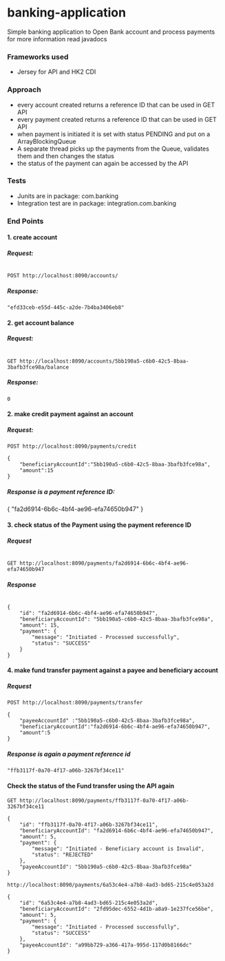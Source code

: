 # banking-application
Simple banking application to Open Bank account and process payments for more information read javadocs

### Frameworks used
- Jersey for API and HK2 CDI

### Approach
- every account created returns a reference ID that can be used in GET API
- every payment created returns a reference ID that can be used in GET API
- when payment is initiated it is set with status PENDING and put on a ArrayBlockingQueue
- A separate thread picks up the payments from the Queue, validates them and then changes the status
- the status of the payment can again be accessed by the API

### Tests
- Junits are in package: com.banking
- Integration test are in package: integration.com.banking

### End Points

#### 1. create account

##### Request:
```text

POST http://localhost:8090/accounts/

```
##### Response:

```text
"efd33ceb-e55d-445c-a2de-7b4ba3406eb8"
```

#### 2. get account balance

##### Request:
```text

GET http://localhost:8090/accounts/5bb190a5-c6b0-42c5-8baa-3bafb3fce98a/balance

```
##### Response:

```text
0
```

#### 2. make credit payment against an account

##### Request:

```text
POST http://localhost:8090/payments/credit

{
	"beneficiaryAccountId":"5bb190a5-c6b0-42c5-8baa-3bafb3fce98a",
	"amount":15
}
```
##### Response is a payment reference ID:
{
"fa2d6914-6b6c-4bf4-ae96-efa74650b947"
}


#### 3. check status of the Payment using the payment reference ID

##### Request
```text

GET http://localhost:8090/payments/fa2d6914-6b6c-4bf4-ae96-efa74650b947
```
##### Response
```text

{
    "id": "fa2d6914-6b6c-4bf4-ae96-efa74650b947",
    "beneficiaryAccountId": "5bb190a5-c6b0-42c5-8baa-3bafb3fce98a",
    "amount": 15,
    "payment": {
        "message": "Initiated - Processed successfully",
        "status": "SUCCESS"
    }
}
```

#### 4. make fund transfer payment against a payee and beneficiary account

##### Request
```text
POST http://localhost:8090/payments/transfer

{
	"payeeAccountId" :"5bb190a5-c6b0-42c5-8baa-3bafb3fce98a",
	"beneficiaryAccountId":"fa2d6914-6b6c-4bf4-ae96-efa74650b947",
	"amount":5
}
```

##### Response is again a payment reference id
```text
"ffb3117f-0a70-4f17-a06b-3267bf34ce11"
```

#### Check the status of the Fund transfer using the API again

```text
GET http://localhost:8090/payments/ffb3117f-0a70-4f17-a06b-3267bf34ce11

{
    "id": "ffb3117f-0a70-4f17-a06b-3267bf34ce11",
    "beneficiaryAccountId": "fa2d6914-6b6c-4bf4-ae96-efa74650b947",
    "amount": 5,
    "payment": {
        "message": "Initiated - Beneficiary account is Invalid",
        "status": "REJECTED"
    },
    "payeeAccountId": "5bb190a5-c6b0-42c5-8baa-3bafb3fce98a"
}

http://localhost:8090/payments/6a53c4e4-a7b8-4ad3-bd65-215c4e053a2d

{
    "id": "6a53c4e4-a7b8-4ad3-bd65-215c4e053a2d",
    "beneficiaryAccountId": "2fd95dec-6552-4d1b-a8a9-1e237fce56be",
    "amount": 5,
    "payment": {
        "message": "Initiated - Processed successfully",
        "status": "SUCCESS"
    },
    "payeeAccountId": "a99bb729-a366-417a-995d-117d0b8166dc"
}
```